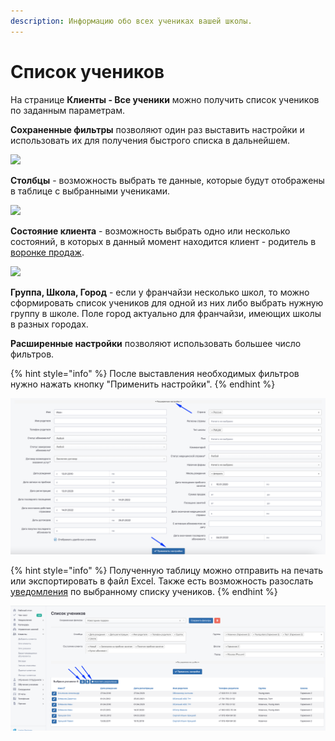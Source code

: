 ```yaml
---
description: Информацию обо всех учениках вашей школы.
---
```


# Список учеников

На странице **Клиенты - Все ученики** можно получить  список учеников по заданным параметрам. &#x20;

**Сохраненные фильтры** позволяют один раз выставить настройки и использовать их для получения быстрого списка в  дальнейшем.&#x20;

![](../.gitbook/assets/Screenshot\_302.png)

**Столбцы** - возможность выбрать те данные, которые будут отображены в таблице с выбранными учениками.

![](<../.gitbook/assets/Screenshot\_304 (1).png>)

**Состояние клиента** - возможность выбрать одно или несколько состояний, в которых в данный момент находится клиент - родитель в [воронке продаж](../klienty/sostoyanie-klientov.md).

![](../.gitbook/assets/Screenshot\_305.png)

**Группа, Школа, Город** - если у франчайзи несколько школ, то можно сформировать список учеников для одной из них либо выбрать нужную группу в школе. Поле город актуально для франчайзи, имеющих школы в разных городах.



**Расширенные настройки**  позволяют использовать большее число фильтров.&#x20;

{% hint style="info" %}
После выставления необходимых фильтров нужно нажать кнопку "Применить настройки".
{% endhint %}

![](<../.gitbook/assets/image (32).png>)

{% hint style="info" %}
Полученную таблицу можно отправить на печать или экспортировать в файл Excel. Также есть возможность разослать [уведомления](../uvedomleniya/rassylka-uvedomlenii.md) по выбранному списку учеников.
{% endhint %}

![](<../.gitbook/assets/image (47) (1).png>)
